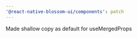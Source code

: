 ```yaml
---
'@react-native-blossom-ui/components': patch
---
```


Made shallow copy as default for useMergedProps
